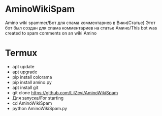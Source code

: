 # AminoWikiSpam
Amino wiki spammer/Бот для спама комментариев в Вики(Статье)
Этот бот был создан для спама комментариев на статье Амино/This bot was created to spam comments on an wiki Amino
# Termux
- apt update
- apt upgrade
- pip install colorama
- pip install amino.py
- apt install git
- git clone https://github.com/LilZevi/AminoWikiSpam
- Для запуска/For starting
- cd AminoWikiSpam
- python AminoWikiSpam.py
